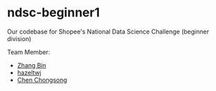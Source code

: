 # ndsc-beginner1

Our codebase for Shopee's National Data Science Challenge (beginner division)

Team Member:
* [Zhang Bin](https://github.com/OrigenesZhang)
* [hazeltwj](https://github.com/hazeltwj)
* [Chen Chongsong](https://github.com/chenchongsong/)
